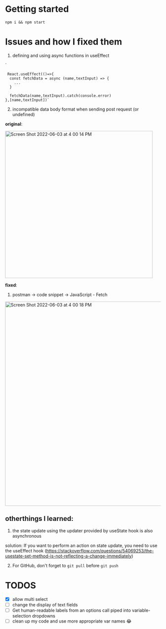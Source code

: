 # Getting started 
`npm i && npm start`

# Issues and how I fixed them
1. defining and using async functions in useEffect

`
      
     React.useEffect(()=>{
      const fetchData = async (name,textInput) => {
        ...
      }

      fetchData(name,textInput).catch(console.error)
    },[name,textInput])`

2. incompatible data body format when sending post request (or undefined)

**original**: 

<img width="477" alt="Screen Shot 2022-06-03 at 4 00 14 PM" src="https://user-images.githubusercontent.com/90943803/171952158-d254a8a7-c0a6-41fb-9f08-fe6d73ff0dd8.png">


**fixed**: 
1.  postman -> code snippet -> JavaScript - Fetch
<img width="662" alt="Screen Shot 2022-06-03 at 4 00 18 PM" src="https://user-images.githubusercontent.com/90943803/171952180-e71b9d3b-0183-4a05-aced-6cf95ca6910d.png">




## otherthings I learned:
1. the state update using the updater provided by useState hook is also asynchronous

solution: If you want to perform an action on state update, you need to use the useEffect hook (https://stackoverflow.com/questions/54069253/the-usestate-set-method-is-not-reflecting-a-change-immediately)

2. For GitHub, don't forget to `git pull` before `git push`


# TODOS
- [x]  allow multi select 
- [ ] change the display of text fields 
- [ ] Get human-readable labels from an options call piped into variable-selection dropdowns
- [ ] clean up my code and use more appropriate var names 😂
